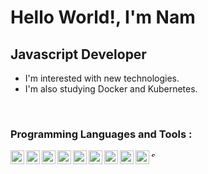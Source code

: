 # Hello World!, I'm Nam 
## Javascript Developer
- I'm interested with new technologies.
- I'm also studying Docker and Kubernetes.

<br />

### Programming Languages and Tools :
<p>

  <img align="left" alt="javascript" width="22px" src="https://seeklogo.com/images/J/javascript-js-logo-2949701702-seeklogo.com.png" />
  <img align="left" alt="typescript" width="22px" src="https://seeklogo.com/images/T/typescript-logo-B29A3F462D-seeklogo.com.png" />
  <img align="left" alt="node-icon" width="22px" src="https://www.vectorlogo.zone/logos/nodejs/nodejs-icon.svg" />
  <img align="left" alt="react-icon" width="22px" src="https://www.vectorlogo.zone/logos/reactjs/reactjs-icon.svg" />
  <img align="left" alt="graphql" width="22px" src="https://www.vectorlogo.zone/logos/graphql/graphql-icon.svg" />
  <img align="left" alt="postgres" width="22px" src="https://www.vectorlogo.zone/logos/postgresql/postgresql-icon.svg" />
  <img align="left" alt="hasura" width="22px" src="https://www.vectorlogo.zone/logos/hasuraio/hasuraio-icon.svg" />
  <img align="left" alt="firebase" width="22px" src="https://www.vectorlogo.zone/logos/firebase/firebase-icon.svg" />
  <img align="left" alt="firebase" width="22px" src="https://www.vectorlogo.zone/logos/rust-lang/rust-lang-icon.svg" />
  <img align="left" alt="solidity" width="10px" src="https://seeklogo.com/images/S/solidity-logo-D29CC3EB00-seeklogo.com.png?v=637807957510000000" />
</p>
